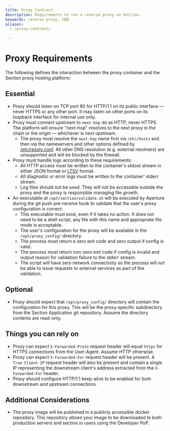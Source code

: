 ```yaml
---
title: Proxy Contract
description: Requirements to run a reverse proxy on Section.
keywords: reverse proxy, CDN
aliases:
  - /proxy-contract/

---
```


# Proxy Requirements

The following defines the interaction between the proxy container and the Section proxy hosting platform:

## Essential

* Proxy should listen on TCP port 80 for HTTP/1.1 on its public interface — never HTTPS or any other port. It may listen on other ports on its loopback interface for internal use only.
* Proxy must connect upstream to `next-hop:80` as HTTP, never HTTPS. The platform will ensure "next-hop" resolves to the next proxy in the chain or the origin — whichever is next upstream.
  * The proxy must resolve the `next-hop` name first via `/etc/hosts` and then via the nameservers and other options defined by [/etc/resolv.conf](http://man7.org/linux/man-pages/man5/resolv.conf.5.html). All other DNS resolution (e.g. external resolvers) are unsupported and will be blocked by the firewall.
* Proxy must handle logs according to these requirements:  
   * All HTTP access must be written to the container's stdout stream in either JSON format or [LTSV](http://ltsv.org/) format.
   * All diagnostic or error logs must be written to the container' stderr stream.
   * Log files should not be used. They will not be accessible outside the proxy and the proxy is responsible managing file growth.
* An executable at `/opt/section/validate.sh` will be executed by Aperture during the git push pre-receive hook to validate that the user's proxy configuration is correct.
  * This executable must exist, even if it takes no action. It does not need to be a shell script, any file with this name and appropriate file mode is acceptable.
  * The user's configuration for the proxy will be available in the `/opt/proxy_config/` directory.
  * The process must return a zero exit code and zero output if config is valid.
  * The process must return non-zero exit code if config is invalid and output reason for validation failure to the stderr stream.
  * The script will have zero network connectivity so the process will not be able to issue requests to external services as part of the validation.

## Optional

 * Proxy should expect that `/opt/proxy_config/` directory will contain the configuration for this proxy. This will be the proxy-specific subdirectory from the Section Application git repository. Assume the directory contents are read-only.

## Things you can rely on

 * Proxy can expect `X-Forwarded-Proto` request header will equal `https` for HTTPS connections from the User-Agent. Assume HTTP otherwise.
 * Proxy can expect `X-Forwarded-For` request header will be present. A `True-Client-IP` request header will also be present and contain a single IP representing the downstream client's address extracted from the `X-Forwarded-For` header.
 * Proxy should configure HTTP/1.1 keep-alive to be enabled for both downstream and upstream connections.

## Additional Considerations

* The proxy image will be published in a publicly accessible docker repository. This repository allows your image to be downloaded to both production servers and section.io users using the Developer PoP.
